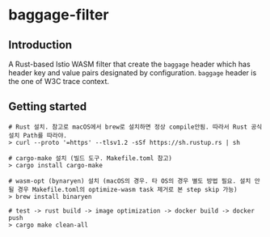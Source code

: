 # baggage-filter

## Introduction

A Rust-based Istio WASM filter that create the `baggage` header which has header key and value pairs designated by configuration. `baggage` header is the one of W3C trace context.

## Getting started

```shell
# Rust 설치. 참고로 macOS에서 brew로 설치하면 정상 compile안됨. 따라서 Rust 공식 설치 Path를 따라야.
> curl --proto '=https' --tlsv1.2 -sSf https://sh.rustup.rs | sh

# cargo-make 설치 (빌드 도구. Makefile.toml 참고)
> cargo install cargo-make

# wasm-opt (bynaryen) 설치 (macOS의 경우. 타 OS의 경우 별도 방법 필요. 설치 안될 경우 Makefile.toml의 optimize-wasm task 제거로 본 step skip 가능)
> brew install binaryen

# test -> rust build -> image optimization -> docker build -> docker push
> cargo make clean-all
```